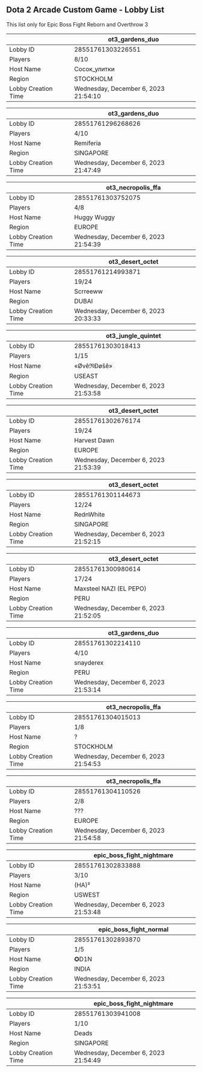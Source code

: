 ## Dota 2 Arcade Custom Game - Lobby List

This list only for Epic Boss Fight Reborn and Overthrow 3

|  | ot3_gardens_duo |
| ------ | ------ |
| Lobby ID | 28551761303226551 |
| Players | 8/10 |
| Host Name | Сосок_улитки |
| Region | STOCKHOLM |
| Lobby Creation Time | Wednesday, December 6, 2023 21:54:10 |


|  | ot3_gardens_duo |
| ------ | ------ |
| Lobby ID | 28551761296268626 |
| Players | 4/10 |
| Host Name | Remiferia |
| Region | SINGAPORE |
| Lobby Creation Time | Wednesday, December 6, 2023 21:47:49 |


|  | ot3_necropolis_ffa |
| ------ | ------ |
| Lobby ID | 28551761303752075 |
| Players | 4/8 |
| Host Name | Huggy Wuggy |
| Region | EUROPE |
| Lobby Creation Time | Wednesday, December 6, 2023 21:54:39 |


|  | ot3_desert_octet |
| ------ | ------ |
| Lobby ID | 28551761214993871 |
| Players | 19/24 |
| Host Name | Scrreeww |
| Region | DUBAI |
| Lobby Creation Time | Wednesday, December 6, 2023 20:33:33 |


|  | ot3_jungle_quintet |
| ------ | ------ |
| Lobby ID | 28551761303018413 |
| Players | 1/15 |
| Host Name | «ØvêℜÐøšê» |
| Region | USEAST |
| Lobby Creation Time | Wednesday, December 6, 2023 21:53:58 |


|  | ot3_desert_octet |
| ------ | ------ |
| Lobby ID | 28551761302676174 |
| Players | 19/24 |
| Host Name | Harvest Dawn |
| Region | EUROPE |
| Lobby Creation Time | Wednesday, December 6, 2023 21:53:39 |


|  | ot3_desert_octet |
| ------ | ------ |
| Lobby ID | 28551761301144673 |
| Players | 12/24 |
| Host Name | RednWhite |
| Region | SINGAPORE |
| Lobby Creation Time | Wednesday, December 6, 2023 21:52:15 |


|  | ot3_desert_octet |
| ------ | ------ |
| Lobby ID | 28551761300980614 |
| Players | 17/24 |
| Host Name | Maxsteel NAZI (EL PEPO) |
| Region | PERU |
| Lobby Creation Time | Wednesday, December 6, 2023 21:52:05 |


|  | ot3_gardens_duo |
| ------ | ------ |
| Lobby ID | 28551761302214110 |
| Players | 4/10 |
| Host Name | snayderex |
| Region | PERU |
| Lobby Creation Time | Wednesday, December 6, 2023 21:53:14 |


|  | ot3_necropolis_ffa |
| ------ | ------ |
| Lobby ID | 28551761304015013 |
| Players | 1/8 |
| Host Name | ? |
| Region | STOCKHOLM |
| Lobby Creation Time | Wednesday, December 6, 2023 21:54:53 |


|  | ot3_necropolis_ffa |
| ------ | ------ |
| Lobby ID | 28551761304110526 |
| Players | 2/8 |
| Host Name | ??? |
| Region | EUROPE |
| Lobby Creation Time | Wednesday, December 6, 2023 21:54:58 |


|  | epic_boss_fight_nightmare |
| ------ | ------ |
| Lobby ID | 28551761302833888 |
| Players | 3/10 |
| Host Name | (HA)² |
| Region | USWEST |
| Lobby Creation Time | Wednesday, December 6, 2023 21:53:48 |


|  | epic_boss_fight_normal |
| ------ | ------ |
| Lobby ID | 28551761302893870 |
| Players | 1/5 |
| Host Name | ✪D1N |
| Region | INDIA |
| Lobby Creation Time | Wednesday, December 6, 2023 21:53:51 |


|  | epic_boss_fight_nightmare |
| ------ | ------ |
| Lobby ID | 28551761303941008 |
| Players | 1/10 |
| Host Name | Deads |
| Region | SINGAPORE |
| Lobby Creation Time | Wednesday, December 6, 2023 21:54:49 |


